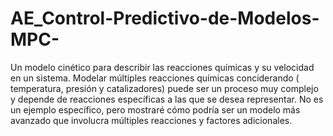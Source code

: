 # AE_Control-Predictivo-de-Modelos-MPC-
Un modelo cinético para describir las reacciones químicas y su velocidad en un sistema. 
Modelar múltiples reacciones químicas conciderando ( temperatura, presión y catalizadores) puede ser un proceso 
muy complejo y depende de reacciones específicas a las que se desea representar. 
No es un ejemplo específico, pero mostraré cómo podría ser un modelo más avanzado que involucra múltiples reacciones y factores adicionales.
